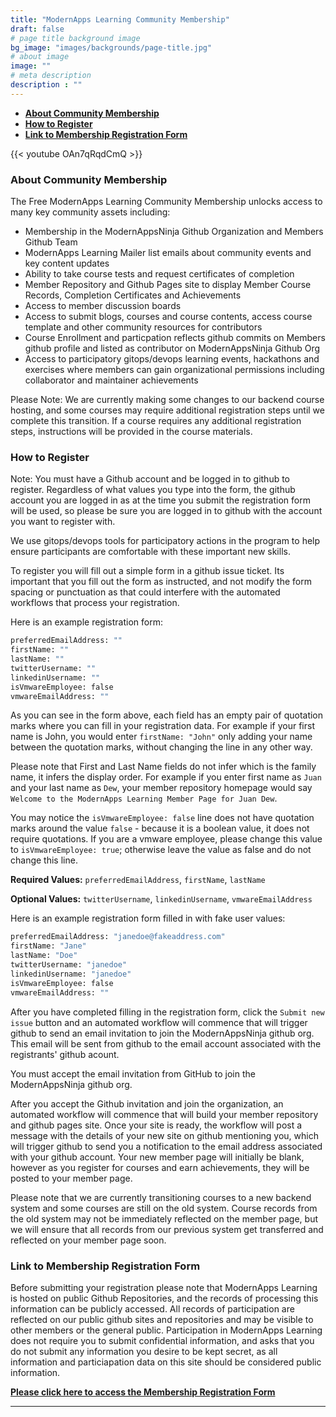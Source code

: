 ```yaml
---
title: "ModernApps Learning Community Membership"
draft: false
# page title background image
bg_image: "images/backgrounds/page-title.jpg"
# about image
image: ""
# meta description
description : ""
---
```


- **[About Community Membership](#about-community-membership)**
- **[How to Register](#how-to-register)**
- **[Link to Membership Registration Form](#link-to-membership-registration-form)**  
  
{{< youtube OAn7qRqdCmQ >}}

### About Community Membership

The Free ModernApps Learning Community Membership unlocks access to many key community assets including:

- Membership in the ModernAppsNinja Github Organization and Members Github Team
- ModernApps Learning Mailer list emails about community events and key content updates
- Ability to take course tests and request certificates of completion
- Member Repository and Github Pages site to display Member Course Records, Completion Certificates and Achievements
- Access to member discussion boards
- Access to submit blogs, courses and course contents, access course template and other community resources for contributors
- Course Enrollment and particpation reflects github commits on Members github profile and listed as contributor on ModernAppsNinja Github Org
- Access to participatory gitops/devops learning events, hackathons and exercises where members can gain organizational permissions including collaborator and maintainer achievements

Please Note: We are currently making some changes to our backend course hosting, and some courses may require additional registration steps until we complete this transition. If a course requires any additional registration steps, instructions will be provided in the course materials. 

### How to Register

Note: You must have a Github account and be logged in to github to register. Regardless of what values you type into the form, the github account you are logged in as at the time you submit the registration form will be used, so please be sure you are logged in to github with the account you want to register with.  

We use gitops/devops tools for participatory actions in the program to help ensure participants are comfortable with these important new skills.  

To register you will fill out a simple form in a github issue ticket. Its important that you fill out the form as instructed, and not modify the form spacing or punctuation as that could interfere with the automated workflows that process your registration.  

Here is an example registration form:

```bash
preferredEmailAddress: ""  
firstName: ""  
lastName: ""  
twitterUsername: ""  
linkedinUsername: ""  
isVmwareEmployee: false  
vmwareEmailAddress: ""
```

As you can see in the form above, each field has an empty pair of quotation marks where you can fill in your registration data. For example if your first name is John, you would enter `firstName: "John"` only adding your name between the quotation marks, without changing the line in any other way.  

Please note that First and Last Name fields do not infer which is the family name, it infers the display order. For example if you enter first name as `Juan` and your last name as `Dew`, your member repository homepage would say `Welcome to the ModernApps Learning Member Page for Juan Dew`.  

You may notice the `isVmwareEmployee: false` line does not have quotation marks around the value `false` - because it is a boolean value, it does not require quotations. If you are a vmware employee, please change this value to `isVmwareEmployee: true`; otherwise leave the value as false and do not change this line.  

**Required Values:** `preferredEmailAddress`, `firstName`, `lastName`  

**Optional Values:** `twitterUsername`, `linkedinUsername`, `vmwareEmailAddress`

Here is an example registration form filled in with fake user values:

```bash
preferredEmailAddress: "janedoe@fakeaddress.com"  
firstName: "Jane"  
lastName: "Doe"  
twitterUsername: "janedoe"  
linkedinUsername: "janedoe"  
isVmwareEmployee: false  
vmwareEmailAddress: ""
```

After you have completed filling in the registration form, click the `Submit new issue` button and an automated workflow will commence that will trigger github to send an email invitation to join the ModernAppsNinja github org. This email will be sent from github to the email account associated with the registrants' github acount. 

You must accept the email invitation from GitHub to join the ModernAppsNinja github org. 

After you accept the Github invitation and join the organization, an automated workflow will commence that will build your member repository and github pages site. Once your site is ready, the workflow will post a message with the details of your new site on github mentioning you, which will trigger github to send you a notification to the email address associated with your github account. Your new member page will initially be blank, however as you register for courses and earn achievements, they will be posted to your member page. 

Please note that we are currently transitioning courses to a new backend system and some courses are still on the old system. Course records from the old system may not be immediately reflected on the member page, but we will ensure that all records from our previous system get transferred and reflected on your member page soon. 

### Link to Membership Registration Form

Before submitting your registration please note that ModernApps Learning is hosted on public Github Repositories, and the records of processing this information can be publicly accessed. All records of participation are reflected on our public github sites and repositories and may be visible to other members or the general public. Participation in ModernApps Learning does not require you to submit confidential information, and asks that you do not submit any information you desire to be kept secret, as all information and particiapation data on this site should be considered public information. 

**[Please click here to access the Membership Registration Form](https://github.com/ModernAppsNinja/modernappsninja.github.io/issues/new?assignees=modernappsninjabot&labels=newuserregistration&template=joinrequest.md&title=Request+to+Join+ModernApps+Ninja+Github+Org)**



--------


